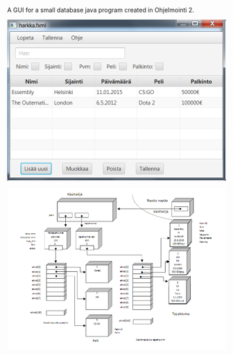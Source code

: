 A GUI for a small database java program created in Ohjelmointi 2. 

![alt text](https://github.com/aasajuss/CodeExamples/blob/main/Java/Ohjelmointi2/screenshot.png?raw=true)

![alt text](https://github.com/aasajuss/CodeExamples/blob/main/Java/Ohjelmointi2/model.png?raw=true)


